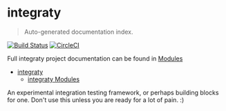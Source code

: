 # integraty

> Auto-generated documentation index.

[![Build Status](https://travis-ci.org/szaydel/integraty.svg?branch=master)](https://travis-ci.org/szaydel/integraty)
[![CircleCI](https://circleci.com/gh/szaydel/integraty.svg?style=svg)](https://circleci.com/gh/szaydel/integraty)

Full integraty project documentation can be found in [Modules](MODULES.md#integraty-modules)

- [integraty](#integraty)
  - [integraty Modules](MODULES.md#integraty-modules)

An experimental integration testing framework, or perhaps building blocks for one. Don't use this unless you are ready for a lot of pain. :)
